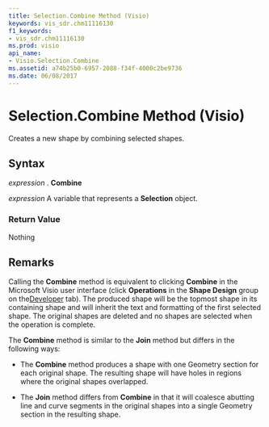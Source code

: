 ```yaml
---
title: Selection.Combine Method (Visio)
keywords: vis_sdr.chm11116130
f1_keywords:
- vis_sdr.chm11116130
ms.prod: visio
api_name:
- Visio.Selection.Combine
ms.assetid: a74b25b0-6957-2088-f34f-4000c2be9736
ms.date: 06/08/2017
---
```



# Selection.Combine Method (Visio)

Creates a new shape by combining selected shapes.


## Syntax

 _expression_ . **Combine**

 _expression_ A variable that represents a **Selection** object.


### Return Value

Nothing


## Remarks

Calling the **Combine** method is equivalent to clicking **Combine** in the Microsoft Visio user interface (click **Operations** in the **Shape Design** group on the[Developer](http://msdn.microsoft.com/library/1bdc55f5-8fc7-7257-03d5-c049eceb29ff%28Office.15%29.aspx) tab). The produced shape will be the topmost shape in its containing shape and will inherit the text and formatting of the first selected shape. The original shapes are deleted and no shapes are selected when the operation is complete.

The **Combine** method is similar to the **Join** method but differs in the following ways:




- The **Combine** method produces a shape with one Geometry section for each original shape. The resulting shape will have holes in regions where the original shapes overlapped.
    
- The **Join** method differs from **Combine** in that it will coalesce abutting line and curve segments in the original shapes into a single Geometry section in the resulting shape.
    



